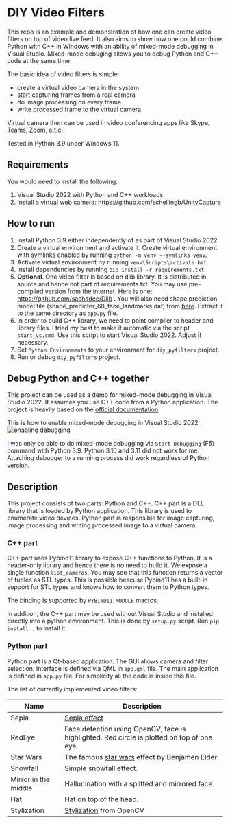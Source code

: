 # DIY Video Filters

This repo is an example and demonstration of how one can create video filters on top of video live feed.
It also aims to show how one could combine Python with C++ in Windows with an ability of mixed-mode debugging in Visual Studio.
Mixed-mode debuging allows you to debug Python and C++ code at the same time.

The basic idea of video filters is simple:

* create a virtual video camera in the system
* start capturing frames from a real camera
* do image processing on every frame
* write processed frame to the virtual camera.

Virtual camera then can be used in video conferencing apps like Skype, Teams, Zoom, e.t.c.

Tested in Python 3.9 under Windows 11.

## Requirements

You would need to install the following:
1. Visual Studio 2022 with Python and C++ workloads.
2. Install a virtual web camera: https://github.com/schellingb/UnityCapture

## How to run

1. Install Python 3.9 either independently of as part of Visual Studio 2022.
2. Create a virtual environment and activate it. Create virtual environment with symlinks enabled by running `python -m venv --symlinks venv`.
3. Activate virtual environment by running `venv\Scripts\activate.bat`.
4. Install dependencies by running `pip install -r requirements.txt`.
5. **Optional**. One video filter is based on dlib library. It is distributed in source and hence not part of requirements.txt.
  You may use pre-compiled version from the internet. Here is one: https://github.com/sachadee/Dlib . You will also need shape prediction model file (shape_predictor_68_face_landmarks.dat) from [here](http://dlib.net/files/shape_predictor_68_face_landmarks.dat.bz2). Extract it to the same directory as `app.py` file.
5. In order to build C++ library, we need to point compiler to header and library files.
  I tried my best to make it automatic via the script `start_vs.cmd`.
  Use this script to start Visual Studio 2022. Adjust if necessary.
6. Set `Python Environments` to your environment for `diy_pyfilters` project.
7. Run or debug `diy_pyfilters` project.

## Debug Python and C++ together

This project can be used as a demo for mixed-mode debugging in Visual Studio 2022. It assumes you use C++ code from a Python application.
The project is heavily based on the [official documentation](https://learn.microsoft.com/en-us/visualstudio/python/debugging-mixed-mode-c-cpp-python-in-visual-studio?view=vs-2022).

This is how to enable mixed-mode debugging in Visual Studio 2022:
![enabling debugging](https://learn.microsoft.com/en-us/visualstudio/python/media/mixed-mode-debugging-enable-native.png?view=vs-2022)

I was only be able to do mixed-mode debugging via `Start Debugging` (F5) command with Python 3.9. Python 3.10 and 3.11 did not work for me.
Attaching debugger to a running process did work regardless of Python version.

## Description

This project consists of two parts: Python and C++. C++ part is a DLL library that is loaded by Python application.
This library is used to enumerate video devices. Python part is responsible for image capturing, image processing and writing processed image to a virtual camera.

### C++ part

C++ part uses Pybind11 library to expose C++ functions to Python. It is a header-only library and hence there is no need to build it. We expose a single function
`list_cameras`. You may see that this function returns a vector of tuples as STL types. This is possible beacuse Pybind11 has a built-in support for STL types
and knows how to convert them to Python types.

The binding is supported by	`PYBIND11_MODULE` macros.

In addition, the C++ part may be used without Visual Studio and installed directly into a python environment. This is done by `setup.py` script. Run `pip install .` to install it.

### Python part

Python part is a Qt-based application. The GUI allows camera and filter selection. Interface is defined via QML in `app.qml` file. The main application is defined in `app.py` file.
For simplicity all the code is inside this file.

The list of currently implemented video filters:

| **Name**    	| **Description** 	|
|-----------	|----------------	|
| Sepia   	| [Sepia effect](https://en.wikipedia.org/wiki/Sepia_(color))            	|
| RedEye 	| Face detection using OpenCV, face is highlighted. Red circle is plotted on top of one eye.            	|
| Star Wars | The famous [star wars](https://elder.dev/posts/open-source-virtual-background/) effect by Benjamen Elder.            	|
| Snowfall  | Simple snowfall effect.            	|
| Mirror in the middle | Hallucination with a splitted and mirrored face.            	|
| Hat | Hat on top of the head.            	|
| Stylization | [Stylization](https://www.inf.ufrgs.br/~eslgastal/DomainTransform/) from OpenCV |
